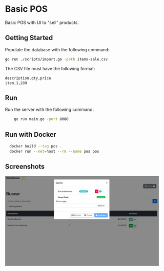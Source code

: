# Basic POS

Basic POS with UI to "sell" products.

## Getting Started

Populate the database with the following command:

```bash
go run ./scripts/import.go -path items-sale.csv
```

The CSV file must have the following format:

```csv
description,qty,price
item,1,200
```

## Run

Run the server with the following command:
```bash
    go run main.go -port 8080
```
 
## Run with Docker
```bash
  docker build --tag pos .
  docker run --net=host --rm --name pos pos
```

## Screenshots

![img.png](img.png)
